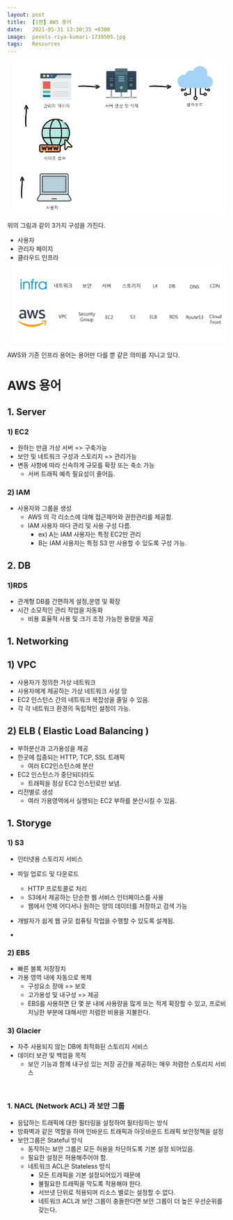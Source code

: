 ```yaml
---
layout: post
title:  [1편] AWS 용어   
date:   2021-05-31 13:30:35 +0300
image:  pexels-riya-kumari-1739505.jpg
tags:   Resources
---
```

 

![aws-terminology](/images/aws2.jpg)

위의 그림과 같이 3가지 구성을 가진다.   

+ 사용자  
+ 관리자 페이지
+ 클라우드 인프라 
  

![aws-terminology](/images/aws1.jpg)

AWS와 기존 인프라 용어는 용어만 다를 뿐 같은 의미를 지니고 있다. 

# AWS 용어 

## 1. Server

  ### 1) EC2  

   + 원하는 만큼 가상 서버 => 구축가능
   + 보안 및 네트워크 구성과 스토리지 => 관리가능
   + 변동 사항에 따라 신속하게 규모를 확장 또는 축소 가능
     +  서버 트래픽 예측 필요성이 줄어듬.
  ### 2) IAM  

   + 사용자와 그룹을 생성
     +  AWS 의 각 리소스에 대해 접근제어와 권한관리를 제공함.
     +  IAM 사용자 마다 관리 및 사용 구성 다름.
        +  ex) A는 IAM 사용자는 특정 EC2만 관리
        +  B는 IAM 사용자는 특정 S3 만 사용할 수 있도록 구성 가능.

   
## 2. DB

  ### 1)RDS  
  
  +  관계형 DB를 간편하게 설정,운영 및 확장
  +  시간 소모적인 관리 작업을 자동화 
     +  비용 효율적 사용 및 크기 조정 가능한 용량을 제공

## 1. Networking

  ## 1) VPC  

   + 사용자가 정의한 가상 네트워크
   + 사용자에게 제공하는 가상 네트워크 사설 망
   + EC2 인스턴스 간의 네트워크 복잡성을 줄일 수 있음.
   +  각 각 네트워크 환경의 독립적인 설정이 가능.
  ## 2) ELB ( Elastic Load Balancing )  

   + 부하분산과 고가용성을 제공
   + 한곳에 집중되는 HTTP, TCP, SSL 트래픽
     +  여러 EC2인스턴스에 분산
  + EC2 인스턴스가 중단되더라도 
    + 트래픽을 정상 EC2 인스턴로만 보냄.
  + 리전별로 생성
    + 여러 가용영역에서 실행되는 EC2 부하를 분산시킬 수 있음.
 ## 1. Storyge

  ### 1) S3  

   + 인터넷용 스토리지 서비스 
   + 파일 업로드 및 다운로드 
     + HTTP 프로토콜로 처리
   + - S3에서 제공하는 단순한 웹 서비스 인터페이스를 사용
     +  웹에서 언제 어디서나 원하는 양의 데이터를 저장하고 검색 가능
  + 개발자가 쉽게 웹 규모 컴퓨팅 작업을 수행할 수 있도록 설계됨.


   + 
  ### 2) EBS  

   + 빠른 블록 저장장치
   + 가용 영역 내에 자동으로 복제 
     + 구성요소 장애 => 보호
     +  고가용성 및 내구성 => 제공
     + EBS를 사용하면 단 몇 분 내에 사용량을 많게 또는 적게 확장할 수 있고, 프로비저닝한 부분에 대해서만 저렴한 비용을 지불한다.  
  

  ### 3) Glacier
   
   + 자주 사용되지 않는 DB에 최적화된 스토리지 서비스
   + 데이터 보관 및 백업을 목적
     + 보안 기능과 함께 내구성 있는 저장 공간을 제공하는 매우 저렴한 스토리지 서비스

​
  
  ### 1. NACL (Network ACL) 과 보안 그룹


   + 응답하는 트래픽에 대한 필터링을 설정하여 필터링하는 방식
   + 방화벽과 같은 역할을 하며 인바운드 트래픽과 아웃바운드 트래픽 보안정책을 설정
   + 보안그룹은 Stateful 방식 
     + 동작하는 보안 그룹은 모든 허용을 차단하도록 기본 설정 되어있음.
     + 필요한 설정은 허용해주어야 함.
     + 네트워크 ACL은 Stateless 방식
       + 모든 트래픽을 기본 설정되어있기 때문에 
       + 불필요한 트래픽을 막도록 적용해야 한다. 
       + 서브넷 단위로 적용되며 리소스 별로는 설정할 수 없다. 
       + 네트워크 ACL과 보안 그룹이 충돌한다면 보안 그룹이 더 높은 우선순위를 갖는다.
